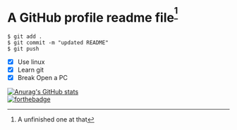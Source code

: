 # A GitHub profile readme file<sup>[^1]</sup>
```
$ git add .
$ git commit -m "updated README"
$ git push
```
- [x] Use linux
- [x] Learn git
- [x] Break Open a PC

[![Anurag's GitHub stats](https://github-readme-stats.vercel.app/api?username=1to5pc&show_icons=true&bg_color=222,8164fe,39e8cc&title_color=0071da&icon_color=000000)](https://github.com/anuraghazra/github-readme-stats)   
[![forthebadge](https://forthebadge.com/images/badges/made-with-markdown.svg)](https://forthebadge.com)

 [^1]: A unfinished one at that
<!--
**1to5pc/1to5PC** is a ✨ _special_ ✨ repository because its `README.md` (this file) appears on your GitHub profile.

Here are some ideas to get you started:

- 🔭 I’m currently working on ...
- 🌱 I’m currently learning ...
- 👯 I’m looking to collaborate on ...
- 💬 Ask me about ...
- 📫 How to reach me: ...
- 😄 Pronouns: ...
- ⚡ Fun fact: ...
-->
